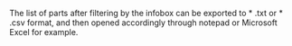 The list of parts after filtering by the infobox can be exported to * .txt or * .csv format, and then opened accordingly through notepad or Microsoft Excel for example.
